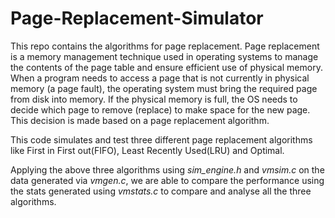 # Page-Replacement-Simulator

This repo contains the algorithms for page replacement. Page replacement is a memory management technique used in operating systems to manage the contents of the page table and ensure efficient use of physical memory. When a program needs to access a page that is not currently in physical memory (a page fault), the operating system must bring the required page from disk into memory. If the physical memory is full, the OS needs to decide which page to remove (replace) to make space for the new page. This decision is made based on a page replacement algorithm.

This code simulates and test three different page replacement algorithms like First in First out(FIFO), Least Recently Used(LRU) and Optimal.

Applying the above three algorithms using *sim_engine.h* and *vmsim.c* on the data generated via *vmgen.c*, we are able to compare the performance using the stats generated using *vmstats.c* to compare and analyse all the three algorithms.

